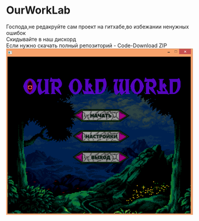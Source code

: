 # OurWorkLab
Господа,не редакруйте сам проект на гитхабе,во избежании ненужных ошибок   
Скидывайте в наш дискорд  
Если нужно скачать полный репозиторий - Code-Download ZIP  
![](https://github.com/GreatAngel01/OurWorkLab/blob/main/showMenu.png)
